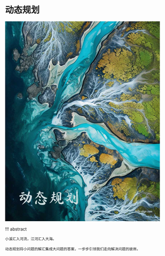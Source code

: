 # 动态规划

<div class="center-table" markdown>

![动态规划](../assets/covers/chapter_dynamic_programming.jpg)

</div>

!!! abstract

    小溪汇入河流，江河汇入大海。
    
    动态规划将小问题的解汇集成大问题的答案，一步步引领我们走向解决问题的彼岸。
